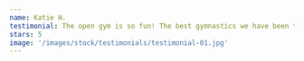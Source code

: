 ```yaml
---
name: Katie H.
testimonial: The open gym is so fun! The best gymnastics we have been to in the area!
stars: 5
image: '/images/stock/testimonials/testimonial-01.jpg'
---
```

